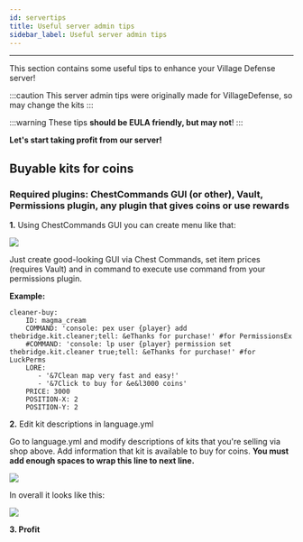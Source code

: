 ```yaml
---
id: servertips
title: Useful server admin tips
sidebar_label: Useful server admin tips
---
```

---
This section contains some useful tips to enhance your Village Defense server!


:::caution
This server admin tips were originally made for VillageDefense, so may change the kits
:::

:::warning
These tips **should be EULA friendly, but may not**!
:::

 **Let's start taking profit from our server!**

## Buyable kits for coins

### **Required plugins:** ChestCommands GUI \(or other\), Vault, Permissions plugin, any plugin that gives coins or use rewards

**1.** Using ChestCommands GUI you can create menu like that: 

![](https://i.imgur.com/hl8E7nj.png)

Just create good-looking GUI via Chest Commands, set item prices \(requires Vault\) and in command to execute use command from your permissions plugin.

**Example:**

```text
cleaner-buy:
    ID: magma_cream
    COMMAND: 'console: pex user {player} add thebridge.kit.cleaner;tell: &eThanks for purchase!' #for PermissionsEx
    #COMMAND: 'console: lp user {player} permission set thebridge.kit.cleaner true;tell: &eThanks for purchase!' #for LuckPerms
    LORE:
       - '&7Clean map very fast and easy!'
       - '&7Click to buy for &e&l3000 coins'
    PRICE: 3000
    POSITION-X: 2
    POSITION-Y: 2
```

**2.** Edit kit descriptions in language.yml

Go to language.yml and modify descriptions of kits that you're selling via shop above. Add information that kit is available to buy for coins. **You must add enough spaces to wrap this line to next line.** 

![](https://i.imgur.com/ALkgKO9.png)

In overall it looks like this:

![](https://i.imgur.com/hYFpLtK.png)

**3. Profit**

